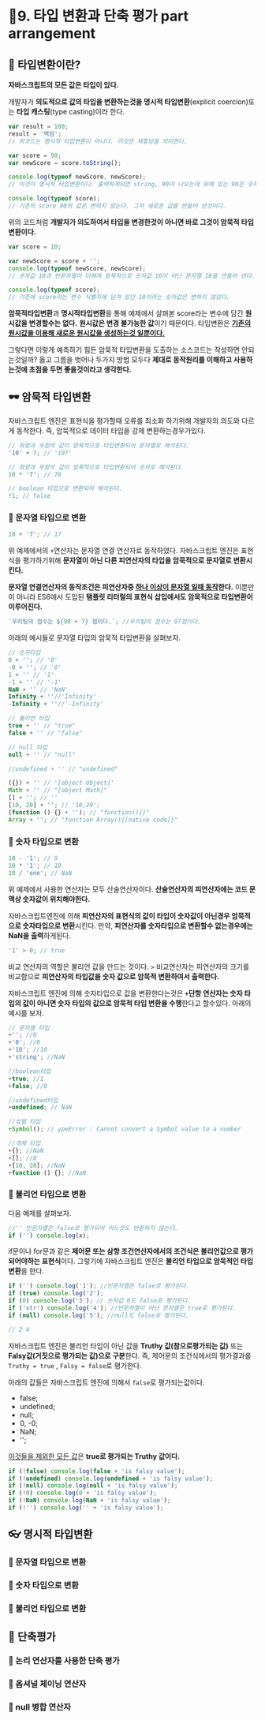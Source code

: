 # 🎈9. 타입 변환과 단축 평가 part arrangement

## 🔎 타입변환이란?

**자바스크립트의 모든 값은 타입이 있다.**

개발자가 **의도적으로 값의 타입을 변환하는것을 명시적 타입변환**(explicit coercion)또는 **타입 캐스팅**(type casting)이라 한다.

```javascript
var result = 100;
result = '백점';
// 위코드는 명시적 타입변환이 아니다. 이것은 재할당을 의미한다.

var score = 90;
var newScore = score.toString();

console.log(typeof newScore, newScore);
// 이것이 명시적 타입변환이다. 출력하게되면 string, 90이 나오는데 뒤에 있는 90은 숫자값 90이 아니라 문자열 90이다.

console.log(typeof score);
// 기존의 score 90의 값은 변하지 않는다. 그저 새로운 값을 만들어 낸것이다.
```

위의 코드처럼 **개발자가 의도하여서 타입을 변경한것이 아니면 바로 그것이 암묵적 타입 변환이다.**

```javascript
var score = 10;

var newScore = score + '';
console.log(typeof newScore, newScore);
// 숫자값 10과 빈문자열이 더해져 암묵적으로 숫자값 10이 아닌 문자열 10을 만들어 낸다.

console.log(typeof score);
// 기존에 score라는 변수 식별자에 담겨 있던 10이라는 숫자값은 변하지 않았다.
```

**암묵적타입변환**과 **명시적타입변환**을 통해 예제에서 살펴본 score라는 변수에 담긴 **원시값을 변경할수는 없다.**
**원시값은 변경 불가능한 값**이기 때문이다.
타입변환은 <u>**기존의 원시값을 이용해 새로운 원시값을 생성하는것 일뿐이다.**</u>

그렇다면 이렇게 예측하기 힘든 암묵적 타입변환을 도출하는 소스코드는 작성하면 안되는것일까?
옳고 그름을 벗어나 두가지 방법 모두다 **제대로 동작원리를 이해하고 사용하는것에 초점을 두면 좋을것이라고 생각한다.**

## 🕶 암묵적 타입변환

자바스크립트 엔진은 표현식을 평가할때 오류를 최소화 하기위해 개발자의 의도와 다르게 동작한다. 즉, 암묵적으로 데이터 타입을 강제 변환하는경우가있다.

```javascript
// 좌항과 우항의 값이 암묵적으로 타입변환되어 문자열로 해석된다.
'10' + 7; // '107'

// 좌항과 우항의 값이 암묵적으로 타입변환되어 숫자로 해석된다.
10 * '7'; // 70

// boolean 타입으로 변환되어 해석된다.
!1; // false
```

### 📰 문자열 타입으로 변환

```javascript
10 + '7'; // 17
```

위 예제에서의 `+`연산자는 문자열 연결 연산자로 동작하였다.
자바스크립트 엔진은 표현식을 평가하기위해 **문자열이 아닌 다른 피연산자의 타입을 암묵적으로 문자열로 변환시킨다.**

**문자열 연결연산자의 동작조건은 피연산자중 <u>하나 이상이 문자열 일때 동작</u>한다.**
이뿐만이 아니라 ES6에서 도입된 **탬플릿 리터럴의 표현식 삽입에서도 암묵적으로 타입변환이 이루어진다.**

```javascript
`우리팀의 점수는 ${90 + 7} 점이다.`; //우리팀의 점수는 97점이다.
```

아래의 예시들로 문자열 타입의 암묵적 타입변환을 살펴보자.

```javascript
// 숫자타입
0 + ''; // '0'
-0 + ''; // '0'
1 + '' // '1'
-1 + '' // '-1'
NaN + '' // 'NaN'
Infinity + ''//'Infinity'
-Infinity + ''//'-Infinity'

// 불리언 타입
true + '' // "true"
false + '' // "false"

// null 타입
null + '' // "null"

//undefined + '' // "undefined"

({}) + '' // '[object Object]'
Math + '' // "[object Math]"
[] + ''; // ''
[10, 20] + ''; // '10,20';
(function () {} + ''); // "function(){}"
Array + ''; // "function Array(){[native code]}"
```

### 🧮 숫자 타입으로 변환

```javascript
10 - '1'; // 9
10 * '1'; // 10
10 / 'one'; // NaN
```

위 예제에서 사용한 연산자는 모두 산술연산자이다.
**산술연산자의 피연산자에는 코드 문맥상 숫자값이 위치해야한다.**

자바스크립트엔진에 의해 **피연산자의 표현식의 값이 타입이 숫자값이 아닌경우 암묵적으로 숫자타입으로 변환**시킨다.
만약, **피연산자를 숫자타입으로 변환할수 없는경우에는 NaN을 출력**하게된다.

```javascript
'1' > 0; // true
```

비교 연산자의 역할은 불리언 값을 만드는 것이다.
`>` 비교연산자는 피연산자의 크기를 비교함으로 **피연산자의 타입값을 숫자 값으로 암묵적 변환하여서 출력한다.**

자바스크립트 엔진에 의해 숫자타입으로 값을 변환한다는것은 **`+`단항 연산자는 숫자 타입의 값이 아니면 숫자 타입의 값으로 암묵적 타입 변환을 수행**한다고 할수있다. 아래의 예시를 보자.

```javascript
// 문자열 타입
+''; //0
+'0'; //0
+'10'; //10
+'string'; //NaN

//boolean타입
+true; //1
+false; //0

//undefined타입
+undefined; // NaN

//심벌 타입
+Symbol(); // ypeError : Cannot convert a Symbol value to a number

//객체 타입
+{}; //NaN
+[]; //0
+[10, 20]; //NaN
+function () {}; //NaN
```

### 🔐 불리언 타입으로 변환

다음 예제를 살펴보자.

```javascript
//'' 빈문자열은 false로 평가되어 어느것도 반환하지 않는다.
if ('') console.log(x);
```

if문이나 for문과 같은 **제어문 또는 삼항 조건연산자에서의 조건식은 불리언값으로 평가되어야하는 표현식**이다. 그렇기에 자바스크립트 엔진은 **불리언 타입으로 암묵적인 타입변환**을 한다.

```javascript
if ('') console.log('1'); //빈문자열은 false로 평가된다.
if (true) console.log('2');
if (0) console.log('3'); // 숫자값 0도 false로 평가된다.
if ('str') console.log('4'); //빈문자열이 아닌 문자열은 true로 평가된다.
if (null) console.log('5'); //null도 false로 평가된다.

// 2 4
```

자바스크립트 엔진은 불리언 타입이 아닌 값을 **Truthy 값(참으로평가되는 값)** 또는 **Falsy값(거짓으로 평가되는 값)으로 구분**한다. 즉, 제어문의 조건식에서의 평가결과를 `Truthy = true` , `Falsy = false`로 평가한다.

아래의 값들은 자바스크립트 엔진에 의해서 `false`로 평가되는값이다.

- false;
- undefined;
- null;
- 0, -0;
- NaN;
- '';

<u>이것들을 제외한 모든 값</u>은 **true로 평가되는 Truthy 값이다.**

```javascript
if (!false) console.log(false + 'is falsy value');
if (!undefined) console.log(undefined + 'is falsy value');
if (!null) console.log(null + 'is falsy value');
if (!0) console.log(0 + 'is falsy value');
if (!NaN) console.log(NaN + 'is falsy value');
if (!'') console.log('' + 'is falsy value');
```

## 👓 명시적 타입변환

### 📰 문자열 타입으로 변환

### 🧮 숫자 타입으로 변환

### 🔐 불리언 타입으로 변환

## 📌 단축평가

### 📕 논리 연산자를 사용한 단축 평가

### 📗 옵셔널 체이닝 연산자

### 📘 null 병합 연산자
